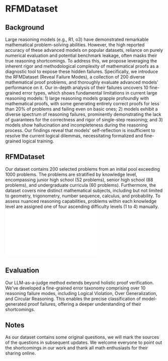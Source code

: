 # RFMDataset

## Background
Large reasoning models (e.g., R1, o3) have demonstrated remarkable mathematical problem-solving abilities. However, the high reported accuracy of these advanced models on popular datasets, reliance on purely numerical evaluation and potential benchmark leakage, often masks their true reasoning shortcomings. To address this, we propose leveraging the inherent rigor and methodological complexity of mathematical proofs as a diagnostic tool to expose these hidden failures. Specifically, we introduce the RFMDataset (Reveal Failure Modes), a collection of 200 diverse mathematical proof problems, and thoroughly evaluate advanced models' performance on it. Our in-depth analysis of their failures uncovers 10 fine-grained error types, which shows fundamental limitations in current large reasoning models: 1) large reasoning models grapple profoundly with mathematical proofs, with some generating entirely correct proofs for less than 20\% of problems and failing even on basic ones; 2) models exhibit a diverse spectrum of reasoning failures, prominently demonstrating the lack of guarantees for the correctness and rigor of single-step reasoning; and 3) models show hallucination and incompleteness during the reasoning process. Our findings reveal that models' self-reflection is insufficient to resolve the current logical dilemmas, necessitating formalized and fine-grained logical training.

## RFMDataset
Our dataset contains 200 selected problems from an initial pool exceeding 1000 problems. The problems are stratified by knowledge level, encompassing junior high school (52 problems), senior high school (88 problems), and undergraduate curricula (60 problems). Furthermore, the dataset covers nine distinct mathematical subjects, including but not limited to geometry, trigonometry, number sequence, calculus, and probability. To assess nuanced reasoning capabilities, problems within each knowledge level are assigned one of four ascending difficulty levels (1 to 4) manually.
![knowledge distribution](images/knowledge_distribution_new.pdf "The knowledge distribution of RFMDataset")
## Evaluation
Our LLM-as-a-judge method extends beyond holistic proof verification. We've developed a fine-grained error taxonomy comprising over 10 reasoning failure modes, including Logical Violation, Over Generalization, and Circular Reasoning. This enables the precise classification of model-generated proof failures, offering a deeper understanding of their shortcomings.

## Notes
As our dataset contains some original questions, we will mark the sources of the questions in subsequent updates. We welcome everyone to point out the shortcomings in our work and thank all math enthusiasts for their sharing online.
